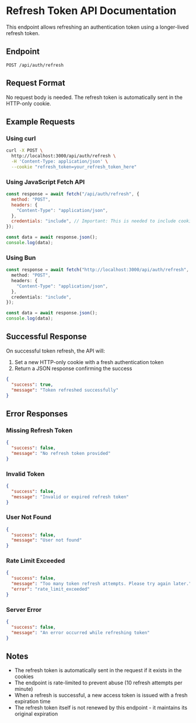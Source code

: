 # Refresh Token API Documentation

This endpoint allows refreshing an authentication token using a longer-lived refresh token.

## Endpoint

```text
POST /api/auth/refresh
```

## Request Format

No request body is needed. The refresh token is automatically sent in the HTTP-only cookie.

## Example Requests

### Using curl

```bash
curl -X POST \
  http://localhost:3000/api/auth/refresh \
  -H 'Content-Type: application/json' \
  --cookie "refresh_token=your_refresh_token_here"
```

### Using JavaScript Fetch API

```javascript
const response = await fetch("/api/auth/refresh", {
  method: "POST",
  headers: {
    "Content-Type": "application/json",
  },
  credentials: "include", // Important: This is needed to include cookies
});

const data = await response.json();
console.log(data);
```

### Using Bun

```typescript
const response = await fetch("http://localhost:3000/api/auth/refresh", {
  method: "POST",
  headers: {
    "Content-Type": "application/json",
  },
  credentials: "include",
});

const data = await response.json();
console.log(data);
```

## Successful Response

On successful token refresh, the API will:

1. Set a new HTTP-only cookie with a fresh authentication token
2. Return a JSON response confirming the success

```json
{
  "success": true,
  "message": "Token refreshed successfully"
}
```

## Error Responses

### Missing Refresh Token

```json
{
  "success": false,
  "message": "No refresh token provided"
}
```

### Invalid Token

```json
{
  "success": false,
  "message": "Invalid or expired refresh token"
}
```

### User Not Found

```json
{
  "success": false,
  "message": "User not found"
}
```

### Rate Limit Exceeded

```json
{
  "success": false,
  "message": "Too many token refresh attempts. Please try again later.",
  "error": "rate_limit_exceeded"
}
```

### Server Error

```json
{
  "success": false,
  "message": "An error occurred while refreshing token"
}
```

## Notes

- The refresh token is automatically sent in the request if it exists in the cookies
- The endpoint is rate-limited to prevent abuse (10 refresh attempts per minute)
- When a refresh is successful, a new access token is issued with a fresh expiration time
- The refresh token itself is not renewed by this endpoint - it maintains its original expiration
